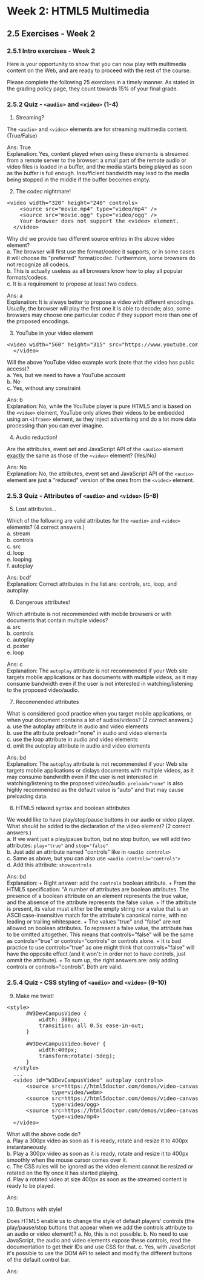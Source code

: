 # Week 2: HTML5 Multimedia


## 2.5 Exercises - Week 2


### 2.5.1 Intro exercises - Week 2


Here is your opportunity to show that you can now play with multimedia content on the Web, and are ready to proceed with the rest of the course.

Please complete the following 25 exercises in a timely manner. As stated in the grading policy page, they count towards 15% of your final grade.
 

### 2.5.2 Quiz - `<audio>` and `<video>` (1-4)

1. Streaming?

  The `<audio>` and `<video>` elements are for streaming multimedia content. (True/False)

  Ans: True<br/>
  Explanation: Yes, content played when using these elements is streamed from a remote server to the browser: a small part of the remote audio or video files is loaded in a buffer, and the media starts being played as soon as the buffer is full enough. Insufficient bandwidth may lead to the media being stopped in the middle if the buffer becomes empty.


2. The codec nightmare!

  <pre>&lt;video width="320" height="240" controls&gt;
    &lt;source src="movie.mp4" type="video/mp4" /&gt;
    &lt;source src="movie.ogg" type="video/ogg" /&gt;
    Your browser does not support the &lt;video&gt; element.
  &lt;/video&gt;</pre>

  Why did we provide two different source entries in the above video element?<br/>
  a. The browser will first use the format/codec it supports, or in some cases it will choose its "preferred" format/codec. Furthermore, some browsers do not recognize all codecs.<br/>
  b. This is actually useless as all browsers know how to play all popular formats/codecs.<br/>
  c. It is a requirement to propose at least two codecs.<br/>

  Ans: a<br/>
  Explanation: It is always better to propose a video with different encodings. Usually, the browser will play the first one it is able to decode; also, some browsers may choose one particular codec if they support more than one of the proposed encodings.
  

3. YouTube in your video element

  <pre>&lt;video width="560" height="315" src="https://www.youtube.com/embed/ZH1XOsv8Oyo"&gt;
  &lt;/video&gt;</pre>

  Will the above YouTube video example work (note that the video has public access)?<br/>
  a. Yes, but we need to have a YouTube account<br/>
  b. No<br/>
  c. Yes, without any constraint<br/>
  
  Ans: b<br/>
  Explanation: No, while the YouTube player is pure HTML5 and is based on the `<video>` element, YouTube only allows their videos to be embedded using an `<iframe>` element, as they inject advertising and do a lot more data processing than you can ever imagine.


4. Audio reduction!

  Are the attributes, event set and JavaScript API of the `<audio>` element <u>exactly</u> the same as those of the `<video>` element? (Yes/No)

  Ans: No<br/>
  Explanation: No, the attributes, event set and JavaScript API of the `<audio>` element are just a "reduced" version of the ones from the `<video>` element.



### 2.5.3 Quiz - Attributes of `<audio>` and `<video>` (5-8)

5. Lost attributes...

  Which of the following are valid attributes for the `<audio>` and `<video>` elements? (4 correct answers.)<br/>
  a. stream<br/>
  b. controls<br/>
  c. src<br/>
  d. loop<br/>
  e. looping<br/>
  f. autoplay<br/>

  Ans: bcdf<br/>
  Explanation: Correct attributes in the list are: controls, src, loop, and autoplay.


6. Dangerous attributes!

  Which attribute is not recommended with mobile browsers or with documents that contain multiple videos?<br/>
  a. src<br/>
  b. controls<br/>
  c. autoplay<br/>
  d. poster<br/>
  e. loop<br/>

  Ans: c<br/>
  Explanation: The `autoplay` attribute is not recommended if your Web site targets mobile applications or has documents with multiple videos, as it may consume bandwidth even if the user is not interested in watching/listening to the proposed video/audio.


7. Recommended attributes

  What is considered good practice when you target mobile applications, or when your document contains a lot of audios/videos? (2 correct answers.)<br/>
  a. use the autoplay attribute in audio and video elements<br/>
  b. use the attribute preload="none" in audio and video elements<br/>
  c. use the loop attribute in audio and video elements<br/>
  d. omit the autoplay attribute in audio and video elements<br/>
  
  Ans: bd<br/>
  Explanation: The `autoplay` attribute is not recommended if your Web site targets mobile applications or dislays documents with multiple videos, as it may consume bandwidth even if the user is not interested in watching/listening to the proposed video/audio. `preload="none"` is also highly recommended as the default value is "auto" and that may cause preloading data.


8. HTML5 relaxed syntax and boolean attributes

  We would like to have play/stop/pause buttons in our audio or video player. What should be added to the declaration of the video element? (2 correct answers.)<br/>
  a. If we want just a play/pause button, but no stop button, we will add two attributes: `play="true"` and `stop="false"`<br/>
  b. Just add an attribute named "controls" like in `<audio controls>`<br/>
  c. Same as above, but you can also use `<audio controls="controls">`<br/>
  d. Add this attribute: `showcontrols`<br/>

  Ans: bd<br/>
  Explanation:
    + Right answer: add the `controls` boolean attribute.
    + From the HTML5 specification: "A number of attributes are boolean attributes. The presence of a boolean attribute on an element represents the true value, and the absence of the attribute represents the false value.
    + If the attribute is present, its value must either be the empty string nor a value that is an ASCII case-insensitive match for the attribute's canonical name, with no leading or trailing whitespace.
    + The values "true" and "false" are not allowed on boolean attributes. To represent a false value, the attribute has to be omitted altogether. This means that controls="false" will be the same as controls="true" or controls="controls" or controls alone.
    + It is bad practice to use controls="true" as one might think that controls="false" will have the opposite effect (and it won't: in order not to have controls, just ommit the attribute).
    + To sum up, the right answers are: only adding controls or controls="controls". Both are valid.


### 2.5.4 Quiz - CSS styling of `<audio>` and `<video>` (9-10)

9. Make me twist!

  <pre>&lt;style&gt;
      #W3DevCampusVideo {
          width: 300px;
          transition: all 0.5s ease-in-out;
      }
  
      #W3DevCampusVideo:hover {
          width:400px;
          transform:rotate(-5deg);
      }
  &lt;/style&gt;
  ...
  &lt;video id="W3DevCampusVideo" autoplay controls&gt;
      &lt;source src=https://html5doctor.com/demos/video-canvas-magic/video.webm
              type=video/webm&gt;
      &lt;source src=https://html5doctor.com/demos/video-canvas-magic/video.ogg
              type=video/ogg&gt;
      &lt;source src=https://html5doctor.com/demos/video-canvas-magic/video.mp4
              type=video/mp4&gt;
  &lt;/video&gt;</pre>

  What will the above code do?<br/>
    a. Play a 300px video as soon as it is ready, rotate and resize it to 400px instantaneously.<br/>
    b. Play a 300px video as soon as it is ready, rotate and resize it to 400px smoothly when the mouse cursor comes over it.<br/>
    c. The CSS rules will be ignored as the video element cannot be resized or rotated on the fly once it has started playing.<br/>
    d. Play a rotated video at size 400px as soon as the streamed content is ready to be played.<br/>

  Ans: 
  


10. Buttons with style!

  Does HTML5 enable us to change the style of default players' controls (the play/pause/stop buttons that appear when we add the controls attribute to an audio or video element)?
    a. No, this is not possible.
    b. No need to use JavaScript, the audio and video elements expose these controls, read the documentation to get their IDs and use CSS for that.
    c. Yes, with JavaScript it's possible to use the DOM API to select and modify the different buttons of the default control bar.

  Ans: 

